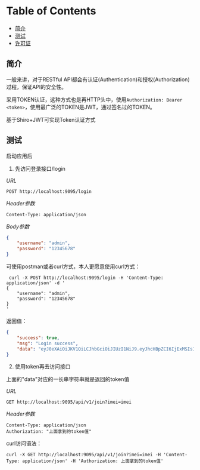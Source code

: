 # Table of Contents

  * [简介](#简介)
  * [测试](#测试)
  * [许可证](#许可证)


## 简介

一般来讲，对于RESTful API都会有认证(Authentication)和授权(Authorization)过程，保证API的安全性。

采用TOKEN认证，这种方式也是再HTTP头中，使用`Authorization: Bearer <token>`，使用最广泛的TOKEN是JWT，通过签名过的TOKEN。

基于Shiro+JWT可实现Token认证方式

## 测试

启动应用后

1. 先访问登录接口/login

*URL*

```
POST http://localhost:9095/login
```

*Header参数*

```
Content-Type: application/json
```

*Body参数*

``` json
{
	"username": "admin",
	"password": "12345678"
}
```

可使用postman或者curl方式，本人更愿意使用curl方式：

```
 curl -X POST http://localhost:9095/login -H 'Content-Type: application/json' -d '
{
    "username": "admin",
    "password": "12345678"
}
'
```

返回值：

``` json
{
    "success": true,
    "msg": "Login success",
    "data": "eyJ0eXAiOiJKV1QiLCJhbGciOiJIUzI1NiJ9.eyJhcHBpZCI6IjExMSIsImltZWkiOiJpbWVpIiwiZXhwIjoxNTM2NDg3NTM1LCJ1c2VybmFtZSI6ImFkbWluIn0.uat7rvVLwC7bcM-jRs329RWdHIFC6P-YN7YdJrdRUHE"
}
```

2. 使用token再去访问接口

上面的"data"对应的一长串字符串就是返回的token值

*URL*

```
GET http://localhost:9095/api/v1/join?imei=imei
```

*Header参数*

```
Content-Type: application/json
Authorization: "上面拿到的token值"
```

curl访问语法：

```
curl -X GET http://localhost:9095/api/v1/join?imei=imei -H 'Content-Type: application/json' -H 'Authorization: 上面拿到的token值'
```


